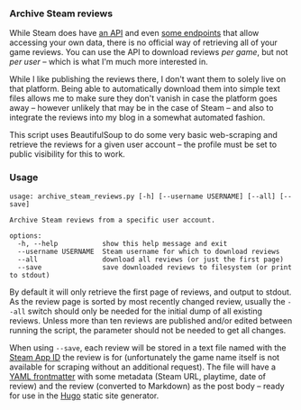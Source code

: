 ### Archive Steam reviews

While Steam does have [an API](https://steamcommunity.com/dev) and even [some endpoints](https://developer.valvesoftware.com/wiki/Steam_Web_API#GetOwnedGames_.28v0001.29) that allow accessing your own data, there is no official way of retrieving all of your game reviews. You can use the API to download reviews _per game_, but not _per user_ – which is what I'm much more interested in.

While I like publishing the reviews there, I don't want them to solely live on that platform. Being able to automatically download them into simple text files allows me to make sure they don't vanish in case the platform goes away – however unlikely that may be in the case of Steam – and also to integrate the reviews into my blog in a somewhat automated fashion.

This script uses BeautifulSoup to do some very basic web-scraping and retrieve the reviews for a given user account – the profile must be set to public visibility for this to work.

### Usage

```
usage: archive_steam_reviews.py [-h] [--username USERNAME] [--all] [--save]

Archive Steam reviews from a specific user account.

options:
  -h, --help           show this help message and exit
  --username USERNAME  Steam username for which to download reviews
  --all                download all reviews (or just the first page)
  --save               save downloaded reviews to filesystem (or print to stdout)
```

By default it will only retrieve the first page of reviews, and output to stdout. As the review page is sorted by most recently changed review, usually the `--all` switch should only be needed for the initial dump of all existing reviews. Unless more than ten reviews are published and/or edited between running the script, the parameter should not be needed to get all changes.


When using `--save`, each review will be stored in a text file named with the [Steam App ID](https://steamdb.info/apps/) the review is for (unfortunately the game name itself is not available for scraping without an additional request). The file will have a [YAML frontmatter](https://gohugo.io/content-management/front-matter/) with some metadata (Steam URL, playtime, date of review) and the review (converted to Markdown) as the post body – ready for use in the [Hugo](https://gohugo.io/) static site generator.
